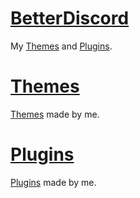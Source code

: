 # <a href="https://betterdiscord.app/">BetterDiscord</a>
<a>My</a> <a href="https://github.com/ll-Exanime-ll/BetterDiscord/tree/main/Themes">Themes</a> <a>and</a> <a href="https://github.com/ll-Exanime-ll/BetterDiscord/tree/main/Plugins">Plugins</a><a>.</a>
# <a href="https://github.com/ll-Exanime-ll/BetterDiscord/tree/main/Themes">Themes</a>
<a href="https://github.com/ll-Exanime-ll/BetterDiscord/tree/main/Themes">Themes</a> <a>made by me.</a>
# <a href="https://github.com/ll-Exanime-ll/BetterDiscord/tree/main/Plugins">Plugins</a>
<a href="https://github.com/ll-Exanime-ll/BetterDiscord/tree/main/Plugins">Plugins</a> <a>made by me.</a>
